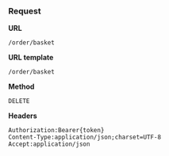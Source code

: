 ### Request

**URL**

`/order/basket`

**URL template**

`/order/basket`

**Method**

`DELETE`

**Headers**

`Authorization:Bearer{token}`  
`Content-Type:application/json;charset=UTF-8`  
`Accept:application/json`  
